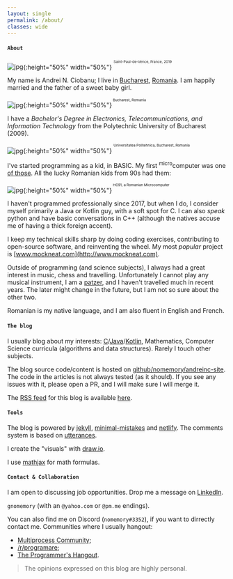 ```yaml
---
layout: single
permalink: /about/
classes: wide
---
```


#### `About`

![jpg]({{site.url}}/assets/images/about/me-it.jpg){:height="50%" width="50%"}
<sup><sup><sup>Saint-Paul-de-Vence, France, 2019</sup></sup></sup>

My name is Andrei N. Ciobanu; I live in [Bucharest](https://en.wikipedia.org/wiki/Bucharest), [Romania](https://en.wikipedia.org/wiki/Romania). I am happily married and the father of a sweet baby girl. 

![jpg]({{site.url}}/assets/images/about/bucuresti.jpg){:height="50%" width="50%"}<sup><sup><sup> Bucharest, Romania</sup></sup></sup>

I have a *Bachelor's Degree in Electronics, Telecommunications, and Information Technology* from the Polytechnic University of Bucharest (2009). 

![jpg]({{site.url}}/assets/images/about/politehnica.jpeg){:height="50%" width="50%"}
<sup><sup><sup> Universitatea Politehnica, Bucharest, Romania</sup></sup></sup>

I've started programming as a kid, in BASIC. My first <sup>micro</sup>computer was one [of those](https://muzeuldecalculatoare.ro/2018/09/23/i-c-e-felix-hc-91/). All the lucky Romanian kids from 90s had them:

![jpg]({{site.url}}/assets/images/about/hc91.jpg){:height="50%" width="50%"}<sup><sup><sup> HC91, a Romanian Microcomputer</sup></sup></sup>

I haven't programmed professionally since 2017, but when I do, I consider myself primarily a Java or Kotlin guy, with a soft spot for C. I can also *speak* python and have basic conversations in C++ (although the natives accuse me of having a thick foreign accent). 

I keep my technical skills sharp by doing coding exercises, contributing to open-source software, and reinventing the wheel. My most *popular* project is [www.mockneat.com](http://www.mockneat.com). 

Outside of programming (and science subjects), I always had a great interest in music, chess and travelling. Unfortunately I cannot play any musical instrument, I am a [patzer](https://www.merriam-webster.com/dictionary/patzer), and I haven't travelled much in recent years. The later might change in the future, but I am not so sure about the other two.

Romanian is my native language, and I am also fluent in English and French.

#### `The blog`

I usually blog about my interests: [C]({{site.url}}/categories/#c)/[Java]({{site.url}}/categories/#java)/[Kotlin]({{site.url}}/categories/#kotlin), Mathematics, Computer Science curricula (algorithms and data structures). Rarely I touch other subjects. 

The blog source code/content is hosted on [github/nomemory/andreinc-site](https://github.com/nomemory/andreinc-site). The code in the articles is not always tested (as it should). If you see any issues with it, please open a PR, and I will make sure I will merge it. 

The [RSS feed](https://en.wikipedia.org/wiki/RSS) for this blog is available [here]({{site.url}}/feed.xml). 

#### `Tools`

The blog is powered by [jekyll](https://jekyllrb.com/), [minimal-mistakes](https://mmistakes.github.io/minimal-mistakes/) and [netlify](https://www.netlify.com/). The comments system is based on [utterances](https://utteranc.es/).

I create the "visuals" with [draw.io](https://drawio-app.com/). 

I use [mathjax](https://www.mathjax.org/) for math formulas.

#### `Contact & Collaboration` 

I am open to discussing job opportunities. Drop me a message on [LinkedIn](https://www.linkedin.com/in/andrei-n-ciobanu-50708611/). 

`gnomemory` (with an `@yahoo.com` or `@pm.me` endings). 

You can also find me on Discord (`nomemory#3352`), if you want to dirrectly contact me. Communities where I usually hangout:
* [Multiprocess Community](https://discord.gg/vX99Fzrb);
* [/r/programare](https://discord.gg/tbfwFCX3);
* [The Programmer's Hangout](https://discord.gg/programming).

> The opinions expressed on this blog are highly personal. 
